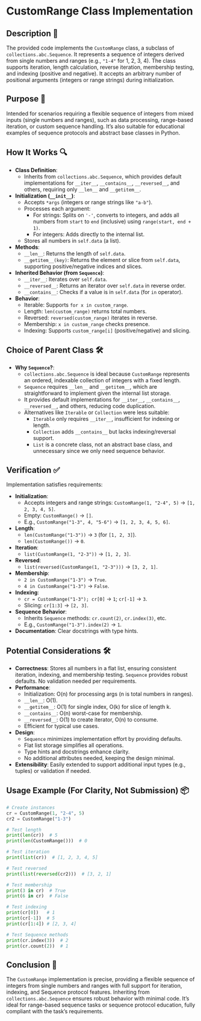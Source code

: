 # CustomRange Class Implementation

## Description 📝

The provided code implements the `CustomRange` class, a subclass of `collections.abc.Sequence`.
It represents a sequence of integers derived from single numbers and ranges (e.g., `"1-4"` for 1, 2, 3, 4).
The class supports iteration, length calculation, reverse iteration, membership testing, and indexing (positive and negative).
It accepts an arbitrary number of positional arguments (integers or range strings) during initialization.

## Purpose 🎯

Intended for scenarios requiring a flexible sequence of integers from mixed inputs (single numbers and ranges), such as data processing, range-based iteration, or custom sequence handling.
It’s also suitable for educational examples of sequence protocols and abstract base classes in Python.

## How It Works 🔍

-   **Class Definition**:
    -   Inherits from `collections.abc.Sequence`, which provides default implementations for `__iter__`, `__contains__`, `__reversed__`, and others, requiring only `__len__` and `__getitem__`.
-   **Initialization (`__init__`)**:
    -   Accepts `*args` (integers or range strings like `"a-b"`).
    -   Processes each argument:
        -   For strings: Splits on `'-'`, converts to integers, and adds all numbers from `start` to `end` (inclusive) using `range(start, end + 1)`.
        -   For integers: Adds directly to the internal list.
    -   Stores all numbers in `self.data` (a list).
-   **Methods**:
    -   `__len__`: Returns the length of `self.data`.
    -   `__getitem__(key)`: Returns the element or slice from `self.data`, supporting positive/negative indices and slices.
-   **Inherited Behavior (from `Sequence`)**:
    -   `__iter__`: Iterates over `self.data`.
    -   `__reversed__`: Returns an iterator over `self.data` in reverse order.
    -   `__contains__`: Checks if a value is in `self.data` (for `in` operator).
-   **Behavior**:
    -   Iterable: Supports `for x in custom_range`.
    -   Length: `len(custom_range)` returns total numbers.
    -   Reversed: `reversed(custom_range)` iterates in reverse.
    -   Membership: `x in custom_range` checks presence.
    -   Indexing: Supports `custom_range[i]` (positive/negative) and slicing.

## Choice of Parent Class 🛠️

-   **Why `Sequence`?**:
    -   `collections.abc.Sequence` is ideal because `CustomRange` represents an ordered, indexable collection of integers with a fixed length.
    -   `Sequence` requires `__len__` and `__getitem__`, which are straightforward to implement given the internal list storage.
    -   It provides default implementations for `__iter__`, `__contains__`, `__reversed__`, and others, reducing code duplication.
    -   Alternatives like `Iterable` or `Collection` were less suitable:
        -   `Iterable` only requires `__iter__`, insufficient for indexing or length.
        -   `Collection` adds `__contains__` but lacks indexing/reversal support.
        -   `List` is a concrete class, not an abstract base class, and unnecessary since we only need sequence behavior.

## Verification ✅

Implementation satisfies requirements:

-   **Initialization**:
    -   Accepts integers and range strings: `CustomRange(1, "2-4", 5)` → `[1, 2, 3, 4, 5]`.
    -   Empty: `CustomRange()` → `[]`.
    -   E.g., `CustomRange("1-3", 4, "5-6")` → `[1, 2, 3, 4, 5, 6]`.
-   **Length**:
    -   `len(CustomRange("1-3"))` → `3` (for `[1, 2, 3]`).
    -   `len(CustomRange())` → `0`.
-   **Iteration**:
    -   `list(CustomRange(1, "2-3"))` → `[1, 2, 3]`.
-   **Reversed**:
    -   `list(reversed(CustomRange(1, "2-3")))` → `[3, 2, 1]`.
-   **Membership**:
    -   `2 in CustomRange("1-3")` → `True`.
    -   `4 in CustomRange("1-3")` → `False`.
-   **Indexing**:
    -   `cr = CustomRange("1-3"); cr[0]` → `1`; `cr[-1]` → `3`.
    -   Slicing: `cr[1:3]` → `[2, 3]`.
-   **Sequence Behavior**:
    -   Inherits `Sequence` methods: `cr.count(2)`, `cr.index(3)`, etc.
    -   E.g., `CustomRange("1-3").index(2)` → `1`.
-   **Documentation**: Clear docstrings with type hints.

## Potential Considerations 🛠️

-   **Correctness**: Stores all numbers in a flat list, ensuring consistent iteration, indexing, and membership testing. `Sequence` provides robust defaults. No validation needed per requirements.
-   **Performance**:
    -   Initialization: O(n) for processing args (n is total numbers in ranges).
    -   `__len__`: O(1).
    -   `__getitem__`: O(1) for single index, O(k) for slice of length k.
    -   `__contains__`: O(n) worst-case for membership.
    -   `__reversed__`: O(1) to create iterator, O(n) to consume.
    -   Efficient for typical use cases.
-   **Design**:
    -   `Sequence` minimizes implementation effort by providing defaults.
    -   Flat list storage simplifies all operations.
    -   Type hints and docstrings enhance clarity.
    -   No additional attributes needed, keeping the design minimal.
-   **Extensibility**: Easily extended to support additional input types (e.g., tuples) or validation if needed.

## Usage Example (For Clarity, Not Submission) 📦

```python
# Create instances
cr = CustomRange(1, "2-4", 5)
cr2 = CustomRange("1-3")

# Test length
print(len(cr))  # 5
print(len(CustomRange()))  # 0

# Test iteration
print(list(cr))  # [1, 2, 3, 4, 5]

# Test reversed
print(list(reversed(cr2)))  # [3, 2, 1]

# Test membership
print(3 in cr)  # True
print(6 in cr)  # False

# Test indexing
print(cr[0])   # 1
print(cr[-1])  # 5
print(cr[1:4]) # [2, 3, 4]

# Test Sequence methods
print(cr.index(3))  # 2
print(cr.count(2))  # 1
```

## Conclusion 🚀

The `CustomRange` implementation is precise, providing a flexible sequence of integers from single numbers and ranges with full support for iteration, indexing, and Sequence protocol features.
Inheriting from `collections.abc.Sequence` ensures robust behavior with minimal code.
It’s ideal for range-based sequence tasks or sequence protocol education, fully compliant with the task’s requirements.

